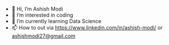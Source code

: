 - 👋 Hi, I’m Ashish Modi
- 👀 I’m interested in coding
- 🌱 I’m currently learning Data Science
- 📫 How to out via https://www.linkedin.com/in/ashish-modi/ or ashishmodi27@gmail.com 

<!---
ashishmodi27/ashishmodi27 is a ✨ special ✨ repository because its `README.md` (this file) appears on your GitHub profile.
You can click the Preview link to take a look at your changes.
--->
